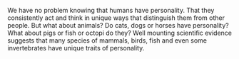 We have no problem knowing that humans have personality. That they consistently
act and think in unique ways that distinguish them from other people. But what
about animals? Do cats, dogs or horses have personality? What about pigs or
fish or octopi do they? Well mounting scientific evidence suggests that many
species of mammals, birds, fish and even some invertebrates have unique traits
of personality.
